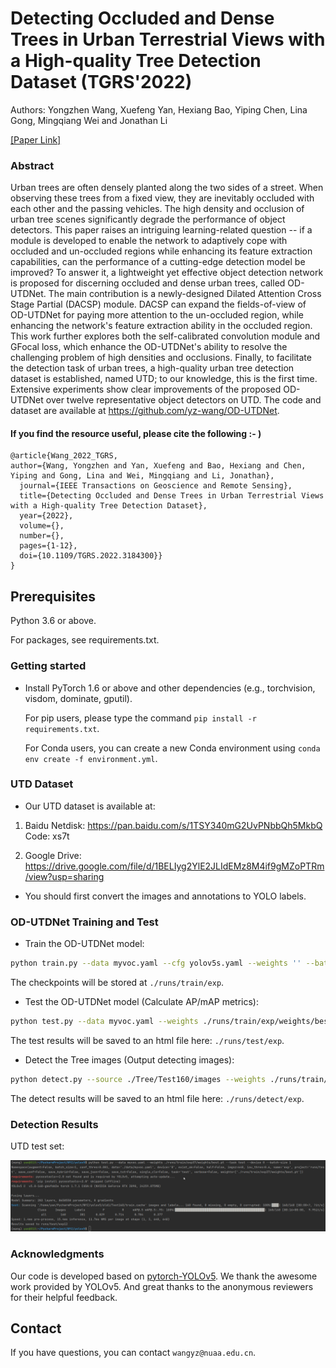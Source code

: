 # Detecting Occluded and Dense Trees in Urban Terrestrial Views with a High-quality Tree Detection Dataset (TGRS'2022)

Authors: Yongzhen Wang, Xuefeng Yan, Hexiang Bao, Yiping Chen, Lina Gong, Mingqiang Wei and Jonathan Li

[[Paper Link]](https://ieeexplore.ieee.org/document/9800966) 

### Abstract

Urban trees are often densely planted along the two sides of a street. When observing these trees from a fixed view, they are inevitably occluded with each other and the passing vehicles. The high density and occlusion of urban tree scenes significantly degrade the performance of object detectors. This paper raises an intriguing learning-related question -- if a module is developed to enable the network to adaptively cope with occluded and un-occluded regions while enhancing its feature extraction capabilities, can the performance of a cutting-edge detection model be improved?
To answer it, a lightweight yet effective object detection network is proposed for discerning occluded and dense urban trees, called OD-UTDNet. The main contribution is a newly-designed Dilated Attention Cross Stage Partial (DACSP) module. DACSP can expand the fields-of-view of OD-UTDNet for paying more attention to the un-occluded region, while enhancing the network's feature extraction ability in the occluded region. This work further explores both the self-calibrated convolution module and GFocal loss, which enhance the OD-UTDNet's ability to resolve the challenging problem of high densities and occlusions.
Finally, to facilitate the detection task of urban trees, a high-quality urban tree detection dataset is established, named UTD; to our knowledge, this is the first time. Extensive experiments show clear improvements of the proposed OD-UTDNet over twelve representative object detectors on UTD. The code and dataset are available at https://github.com/yz-wang/OD-UTDNet.

#### If you find the resource useful, please cite the following :- )

```
@article{Wang_2022_TGRS,
author={Wang, Yongzhen and Yan, Xuefeng and Bao, Hexiang and Chen, Yiping and Gong, Lina and Wei, Mingqiang and Li, Jonathan},
  journal={IEEE Transactions on Geoscience and Remote Sensing}, 
  title={Detecting Occluded and Dense Trees in Urban Terrestrial Views with a High-quality Tree Detection Dataset}, 
  year={2022},
  volume={},
  number={},
  pages={1-12},
  doi={10.1109/TGRS.2022.3184300}}
}
```  

## Prerequisites
Python 3.6 or above.

For packages, see requirements.txt.

### Getting started


- Install PyTorch 1.6 or above and other dependencies (e.g., torchvision, visdom, dominate, gputil).

  For pip users, please type the command `pip install -r requirements.txt`.

  For Conda users,  you can create a new Conda environment using `conda env create -f environment.yml`.
  
### UTD Dataset

- Our UTD dataset is available at:
1. Baidu Netdisk: https://pan.baidu.com/s/1TSY340mG2UvPNbbQh5MkbQ           
Code: xs7t

2. Google Drive: https://drive.google.com/file/d/1BELIyg2YlE2JLIdEMz8M4if9gMZoPTRm/view?usp=sharing

- You should first convert the images and annotations to YOLO labels.
  
### OD-UTDNet Training and Test

- Train the OD-UTDNet model:
```bash
python train.py --data myvoc.yaml --cfg yolov5s.yaml --weights '' --batch-size 32 --epochs 100
```
The checkpoints will be stored at `./runs/train/exp`.

- Test the OD-UTDNet model (Calculate AP/mAP metrics):
```bash
python test.py --data myvoc.yaml --weights ./runs/train/exp/weights/best.pt --task test --device 0 --batch-size 1
```
The test results will be saved to an html file here: `./runs/test/exp`.

- Detect the Tree images (Output detecting images):
```bash
python detect.py --source ./Tree/Test160/images --weights ./runs/train/exp/weights/best.pt --conf 0.5
```
The detect results will be saved to an html file here: `./runs/detect/exp`.

### Detection Results
UTD test set:

![image](image/fig1.png)

### Acknowledgments
Our code is developed based on [pytorch-YOLOv5](https://github.com/ultralytics/yolov5/tree/v4.0). We thank the awesome work provided by YOLOv5.
And great thanks to the anonymous reviewers for their helpful feedback.

## Contact

If you have questions, you can contact `wangyz@nuaa.edu.cn`.


